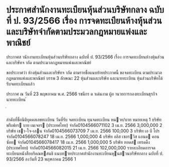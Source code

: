 
# ประกาศสำนักงานทะเบียนหุ้นส่วนบริษัทกลาง ฉบับที่ ป. 93/2566 เรื่อง การจดทะเบียนห้างหุ้นส่วนและบริษัทจำกัดตามประมวลกฎหมายแพ่งและพาณิชย์
      
      

      
      

  
 
 
ประกาศส านักงานทะเบียนหุ้นส่วนบริษัทกลาง 
ฉบับที่  ป.  93/2566 
เรื่อง   การจดทะเบียนห้างหุ้นส่วนและบริษัทจ ากัด 
ตามประมวลกฎหมายแพ่งและพาณิชย์ 
 
 
ขอประกาศว่า  ห้างหุ้นส่วนและบริษัทจ ากัด  ตามรายชื่อแนบท้ายประกาศนี้  ขอจดทะเบียน 
ตามประมวลกฎหมายแพ่งและพาณิชย์  บรรพ  3  ลักษณะ  22  หุ้นส่วนและบริษัท  และนายทะเบียน 
หุ้นส่วนบริษัทได้รับจดทะเบียนแล้ว 
 
ประกาศ  ณ  วันที่  23  พฤษภาคม  พ.ศ.  2566 
รชนีกร  ด าเด่นงาม 
ผู้อ านวยการกองทะเบียนธุรกิจ 
นายทะเบียน 
้
 
่
 

ลําดับที่ชื่อนิติบุคคลเลขทะเบียน
วันที่รับ
 จดทะเบียน
ทุนจดทะเบียน 
หนวย/บาท
หมายเหตุ
1 บริษัท พรีเฟอร บาย เนเจอร (ประเทศไทย) จํากัด0104566071102 3 เม.ย. 2566   3,000,000
2 บริษัท เขา-ใจ-เลน จํากัด0104566073709 7 เม.ย. 2566   100,000
3 บริษัท เอ บี โปร จํากัด0104566078247 18 เม.ย. 2566  1,000,000
4 บริษัท อลิส เซอรวิส แอนด คอนซัลท จํากัด0104566078417 18 เม.ย. 2566  1,000,000
5 บริษัท ทอดส เทรดดิ้ง (ประเทศไทย) จํากัด0104566082015 21 เม.ย. 2566 102,000,000
รายละเอียดการจดทะเบียนหนังสือบริคณหสนธิ
แนบทายประกาศสํานักงานทะเบียนหุนสวนบริษัทกลาง ฉบับที่ ป. 93/2566 ลงวันที่ 23 พฤษภาคม 2566
1